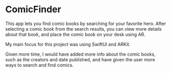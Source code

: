 # ComicFinder

This app lets you find comic books by searching for your favorite hero.
After selecting a comic book from the search results, you can view more details about that book, and place the comic book on your desk using AR.

My main focus for this project was using SwiftUI and ARKit. 

Given more time, I would have added more info about the comic books, such as the creators and date published, and have given the user more ways to search and find comics.

